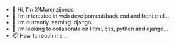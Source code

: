 - 👋 Hi, I’m @Murenzijonas
- 👀 I’m interested in web develpoment/back end and front end...
- 🌱 I’m currently learning .django..
- 💞️ I’m looking to collaborate on Html, css, python and django...
- 📫 How to reach me ...

<!---
Murenzijonas/Murenzijonas is a ✨ special ✨ repository because its `README.md` (this file) appears on your GitHub profile.
You can click the Preview link to take a look at your changes.
--->

